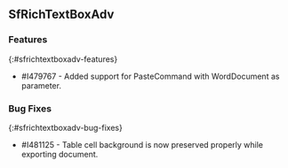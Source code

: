 ## SfRichTextBoxAdv

### Features
{:#sfrichtextboxadv-features}

* \#I479767 - Added support for PasteCommand with WordDocument as parameter.

### Bug Fixes
{:#sfrichtextboxadv-bug-fixes}

* \#I481125 - Table cell background is now preserved properly while exporting document.